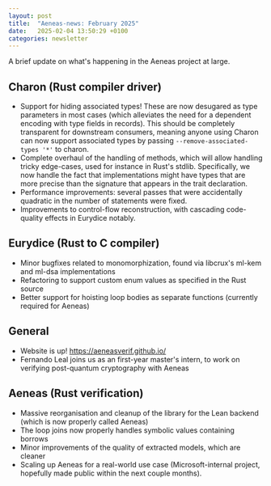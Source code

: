 ```yaml
---
layout: post
title:  "Aeneas-news: February 2025"
date:   2025-02-04 13:50:29 +0100
categories: newsletter
---
```

A brief update on what's happening in the Aeneas project at large.

## Charon (Rust compiler driver)
* Support for hiding associated types! These are now desugared as type parameters in most cases (which alleviates the need for a dependent encoding with type fields in records). This should be completely transparent for downstream consumers, meaning anyone using Charon can now support associated types by passing `--remove-associated-types '*'` to charon.
* Complete overhaul of the handling of methods, which will allow handling tricky edge-cases, used for instance in Rust's stdlib. Specifically, we now handle the fact that implementations might have types that are more precise than the signature that appears in the trait declaration.
* Performance improvements: several passes that were accidentally quadratic in the number of statements were fixed.
* Improvements to control-flow reconstruction, with cascading code-quality effects in Eurydice notably.

## Eurydice (Rust to C compiler)
* Minor bugfixes related to monomorphization, found via libcrux's ml-kem and ml-dsa implementations
* Refactoring to support custom enum values as specified in the Rust source
* Better support for hoisting loop bodies as separate functions (currently required for Aeneas)

## General
* Website is up! https://aeneasverif.github.io/
* Fernando Leal joins us as an first-year master's intern, to work on verifying post-quantum cryptography with Aeneas

## Aeneas (Rust verification)
* Massive reorganisation and cleanup of the library for the Lean backend (which is now properly called Aeneas)
* The loop joins now properly handles symbolic values containing borrows
* Minor improvements of the quality of extracted models, which are cleaner
* Scaling up Aeneas for a real-world use case (Microsoft-internal project, hopefully made public within the next couple months).
